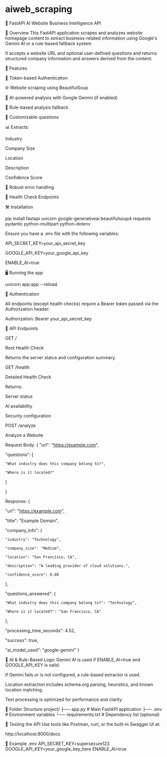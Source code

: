 # aiweb_scraping
📘 FastAPI AI Website Business Intelligence API

🧠 Overview
This FastAPI application scrapes and analyzes website homepage content to extract business-related information using Google's Gemini AI or a rule-based fallback system.

It accepts a website URL and optional user-defined questions and returns structured company information and answers derived from the content.

🚀 Features

🔐 Token-based Authentication

🌐 Website scraping using BeautifulSoup

🤖 AI-powered analysis with Google Gemini (if enabled)

🧠 Rule-based analysis fallback

📄 Customizable questions

📊 Extracts:

Industry

Company Size

Location

Description

Confidence Score

🔧 Robust error handling

🔄 Health Check Endpoints

🛠️ Installation

pip install fastapi uvicorn google-generativeai beautifulsoup4 requests pydantic python-multipart python-dotenv

Ensure you have a .env file with the following variables:

API_SECRET_KEY=your_api_secret_key

GOOGLE_API_KEY=your_google_api_key

ENABLE_AI=true

🖥️ Running the app

uvicorn app:app --reload

🔐 Authentication

All endpoints (except health checks) require a Bearer token passed via the Authorization header:

Authorization: Bearer your_api_secret_key

📡 API Endpoints

GET /

Root Health Check

Returns the server status and configuration summary.

GET /health

Detailed Health Check

Returns:

Server status

AI availability

Security configuration

POST /analyze

Analyze a Website

Request Body:
{
  "url": "https://example.com",
  
  "questions": [
  
    "What industry does this company belong to?",
    
    "Where is it located?"
  ]
  
}

Response:
{

  "url": "https://example.com",
  
  "title": "Example Domain",
  
  "company_info": {
  
    "industry": "Technology",
    
    "company_size": "Medium",
    
    "location": "San Francisco, CA",
    
    "description": "A leading provider of cloud solutions.",
    
    "confidence_score": 0.88
    
  },
  
  "questions_answered": {
  
    "What industry does this company belong to?": "Technology",
    
    "Where is it located?": "San Francisco, CA"
  },
  
  "processing_time_seconds": 4.52,
  
  "success": true,
  
  "ai_model_used": "google-gemini"
}

🤖 AI & Rule-Based Logic
Gemini AI is used if ENABLE_AI=true and GOOGLE_API_KEY is valid.

If Gemini fails or is not configured, a rule-based extractor is used.

Location extraction includes schema.org parsing, heuristics, and known location matching.

Text processing is optimized for performance and clarity.

📂 Folder Structure
project/
├── app.py                # Main FastAPI application
├── .env                  # Environment variables
└── requirements.txt      # Dependency list (optional)

🧪 Testing the API
Use tools like Postman, curl, or the built-in Swagger UI at:

http://localhost:8000/docs

📝 Example .env
API_SECRET_KEY=supersecure123
GOOGLE_API_KEY=your_google_key_here
ENABLE_AI=true
